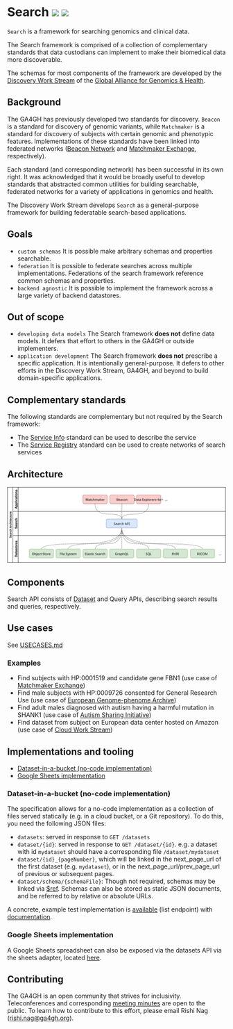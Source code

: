 # Search [![](https://travis-ci.org/ga4gh-discovery/ga4gh-discovery-search.svg?branch=develop)](https://travis-ci.org/ga4gh-discovery/ga4gh-discovery-search) [![](https://img.shields.io/badge/license-Apache%202-blue.svg)](https://raw.githubusercontent.com/ga4gh-discovery/ga4gh-discovery-search/develop/LICENSE)

`Search` is a framework for searching genomics and clinical data. 

The Search framework is comprised of a collection of complementary standards that data custodians can implement to make their biomedical data more discoverable.

The schemas for most components of the framework are developed by the [Discovery Work Stream](https://github.com/ga4gh-discovery/ga4gh-discovery.github.io) of the [Global Alliance for Genomics & Health](http://ga4gh.org).

## Background

The GA4GH has previously developed two standards for discovery. `Beacon` is a standard for  discovery of genomic variants, while `Matchmaker` is a standard for discovery of subjects with certain genomic and phenotypic features. Implementations of these standards have been linked into federated networks ([Beacon Network](http//beacon-network.org) and [Matchmaker Exchange](http://matchmakerexchange.org), respectively). 

Each standard (and corresponding network) has been successful in its own right. It was acknowledged that it would be broadly useful to develop standards that abstracted common utilities for building searchable, federated networks for a variety of applications in genomics and health.

The Discovery Work Stream develops `Search` as a general-purpose framework for building federatable search-based applications.

## Goals
* `custom schemas` It is possible make arbitrary schemas and properties searchable.
* `federation` It is possible to federate searches across multiple implementations. Federations of the search framework reference common schemas and properties.
* `backend agnostic` It is possible to implement the framework across a large variety of backend datastores.

## Out of scope
* `developing data models` The Search framework **does not** define data models. It defers that effort to others in the GA4GH or outside implementers.
* `application development` The Search framework **does not** prescribe a specific application. It is intentionally general-purpose. It defers to other efforts in the Discovery Work Stream, GA4GH, and beyond to build domain-specific applications.

## Complementary standards

The following standards are complementary but not required by the Search framework:

* The [Service Info](https://github.com/ga4gh-discovery/service-info) standard can be used to describe the service
* The [Service Registry](https://github.com/ga4gh-discovery/service-registry) standard can be used to create networks of search services

## Architecture

<img src="assets/ga4gh-discovery-search.svg">
<!--
    To edit this image, load assets/ga4gh-discovery-search.xml into draw.io and regenerate svg
-->

## Components

Search API consists of [Dataset](DATASET.md) and Query APIs, describing search results and queries, respectively.

## Use cases

See [USECASES.md](USECASES.md)

### Examples

* Find subjects with HP:0001519 and candidate gene FBN1 (use case of [Matchmaker Exchange](https://www.matchmakerexchange.org/))
* Find male subjects with HP:0009726 consented for General Research Use (use case of [European Genome-phenome Archive](https://www.ebi.ac.uk/ega/home))
* Find adult males diagnosed with autism having a harmful mutation in SHANK1 (use case of [Autism Sharing Initiative](http://autismsharinginitiative.org))
* Find dataset from subject on European data center hosted on Amazon (use case of [Cloud Work Stream](https://github.com/ga4gh/wiki/wiki))

## Implementations and tooling

- [Dataset-in-a-bucket (no-code implementation)](#dataset-in-a-bucket-no-code-implementation)
- [Google Sheets implementation](#google-sheets-implementation)

### Dataset-in-a-bucket (no-code implementation)
The specification allows for a no-code implementation as a collection of files served statically (e.g. in a cloud bucket, or a Git repository). To do this, you need the following JSON files:

- ```datasets```: served in response to ```GET /datasets```
- ```dataset/{id}```: served in response to ```GET /dataset/{id}```.  e.g. a dataset with id ```mydataset``` should have a corresponding file ```/dataset/mydataset```
- ```dataset/{id}_{pageNumber}```, which will be linked in the next_page_url  of the first dataset  (e.g. ```mydataset```), or in the next_page_url/prev_page_url of previous or subsequent pages.
- ```dataset/schema/{schemaFile}```: Though not required, schemas may be linked via [$ref](https://json-schema.org/latest/json-schema-core.html#rfc.section.8.3). Schemas can also be stored as static JSON documents, and be referred to by relative or absolute URLs.

A concrete, example test implementation is [available](https://storage.googleapis.com/ga4gh-dataset-sample/datasets) (list endpoint) with [documentation](https://storage.googleapis.com/ga4gh-dataset-sample/EXAMPLE.md).

### Google Sheets implementation
A Google Sheets spreadsheet can also be exposed via the datasets API via the sheets adapter, located [here](https://github.com/DNAstack/ga4gh-search-adapter-google-sheets).

## Contributing

The GA4GH is an open community that strives for inclusivity. Teleconferences and corresponding [meeting minutes](https://docs.google.com/document/d/1sG--PPVlVWb1-_ZN7cHta79uU9tU2y-17U11PYzvMu8/edit#heading=h.lwhinfkfmlx4) are open to the public. To learn how to contribute to this effort, please email Rishi Nag ([rishi.nag@ga4gh.org](mailto:rishi.nag@ga4gh.org)). 
